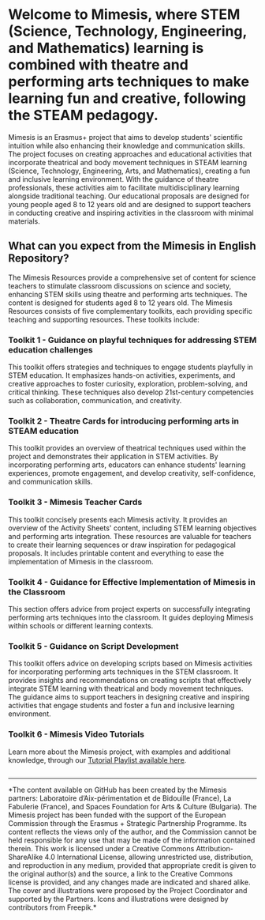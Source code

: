 # Welcome to Mimesis, where STEM (Science, Technology, Engineering, and Mathematics) learning is combined with theatre and performing arts techniques to make learning fun and creative, following the STEAM pedagogy.

Mimesis is an Erasmus+ project that aims to develop students' scientific intuition while also enhancing their knowledge and communication skills. The project focuses on creating approaches and educational activities that incorporate theatrical and body movement techniques in STEAM learning (Science, Technology, Engineering, Arts, and Mathematics), creating a fun and inclusive learning environment. With the guidance of theatre professionals, these activities aim to facilitate multidisciplinary learning alongside traditional teaching. Our educational proposals are designed for young people aged 8 to 12 years old and are designed to support teachers in conducting creative and inspiring activities in the classroom with minimal materials.

## What can you expect from the Mimesis in English Repository?

The Mimesis Resources provide a comprehensive set of content for science teachers to stimulate classroom discussions on science and society, enhancing STEM skills using theatre and performing arts techniques. The content is designed for students aged 8 to 12 years old. The Mimesis Resources consists of five complementary toolkits, each providing specific teaching and supporting resources. These toolkits include:

### Toolkit 1 - Guidance on playful techniques for addressing STEM education challenges

This toolkit offers strategies and techniques to engage students playfully in STEM education. It emphasizes hands-on activities, experiments, and creative approaches to foster curiosity, exploration, problem-solving, and critical thinking. These techniques also develop 21st-century competencies such as collaboration, communication, and creativity.

### Toolkit 2 - Theatre Cards for introducing performing arts in STEAM education

This toolkit provides an overview of theatrical techniques used within the project and demonstrates their application in STEM activities. By incorporating performing arts, educators can enhance students' learning experiences, promote engagement, and develop creativity, self-confidence, and communication skills.

### Toolkit 3 - Mimesis Teacher Cards

This toolkit concisely presents each Mimesis activity. It provides an overview of the Activity Sheets' content, including STEM learning objectives and performing arts integration. These resources are valuable for teachers to create their learning sequences or draw inspiration for pedagogical proposals. It includes printable content and everything to ease the implementation of Mimesis in the classroom.

### Toolkit 4 - Guidance for Effective Implementation of Mimesis in the Classroom

This section offers advice from project experts on successfully integrating performing arts techniques into the classroom. It guides deploying Mimesis within schools or different learning contexts.

### Toolkit 5 - Guidance on Script Development

This toolkit offers advice on developing scripts based on Mimesis activities for incorporating performing arts techniques in the STEM classroom. It provides insights and recommendations on creating scripts that effectively integrate STEM learning with theatrical and body movement techniques. The guidance aims to support teachers in designing creative and inspiring activities that engage students and foster a fun and inclusive learning environment.

### Toolkit 6 - Mimesis Video Tutorials

Learn more about the Mimesis project, with examples and additional knowledge, through our [Tutorial Playlist available here](https://youtube.com/playlist?list=PLkWoF9vy6_sxcXuJax9FDqWfQyYjTSLno&si=j_Uy0QcLAwdny7TY).

![]()

<hr>
*The content available on GitHub has been created by the Mimesis partners: Laboratoire d’Aix-périmentation et de Bidouille (France), La Fabulerie (France), and Spaces Foundation for Arts & Culture (Bulgaria). The Mimesis project has been funded with the support of the European Commission through the Erasmus + Strategic Partnership Programme. Its content reflects the views only of the author, and the Commission cannot be held responsible for any use that may be made of the information contained therein. This work is licensed under a Creative Commons Attribution-ShareAlike 4.0 International License, allowing unrestricted use, distribution, and reproduction in any medium, provided that appropriate credit is given to the original author(s) and the source, a link to the Creative Commons license is provided, and any changes made are indicated and shared alike. The cover and illustrations were proposed by the Project Coordinator and supported by the Partners. Icons and illustrations were designed by contributors from Freepik.*
